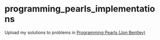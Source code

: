# programming_pearls_implementations
Upload my solutions to problems in [Programming Pearls (Jon Bentley)](https://www.amazon.com/Programming-Pearls-2nd-Jon-Bentley/dp/0201657880)
